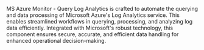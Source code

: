 MS Azure Monitor - Query Log Analytics is crafted to automate the querying and data processing of Microsoft Azure's Log Analytics service. This enables streamlined workflows in querying, processing, and analyzing log data efficiently. Integrated with Microsoft's robust technology, this component ensures secure, accurate, and efficient data handling for enhanced operational decision-making.
